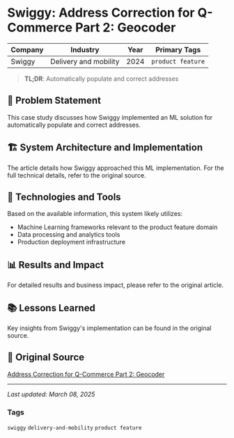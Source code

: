 # Swiggy: Address Correction for Q-Commerce Part 2: Geocoder

| Company | Industry | Year | Primary Tags | 
|---------|----------|------|--------------|
| Swiggy | Delivery and mobility | 2024 | `product feature` |

> **TL;DR**: Automatically populate and correct addresses

## 📝 Problem Statement

This case study discusses how Swiggy implemented an ML solution for automatically populate and correct addresses.

## 🏗️ System Architecture and Implementation

The article details how Swiggy approached this ML implementation. For the full technical details, refer to the original source.

## 🔧 Technologies and Tools

Based on the available information, this system likely utilizes:

- Machine Learning frameworks relevant to the product feature domain
- Data processing and analytics tools
- Production deployment infrastructure

## 📊 Results and Impact

For detailed results and business impact, please refer to the original article.

## 📚 Lessons Learned

Key insights from Swiggy's implementation can be found in the original source.

## 🔗 Original Source

[Address Correction for Q-Commerce Part 2: Geocoder](https://bytes.swiggy.com/address-correction-for-q-commerce-part-2-geocoder-3bbd6ee828c0)

---

*Last updated: March 08, 2025*

### Tags

`swiggy` `delivery-and-mobility` `product feature`
